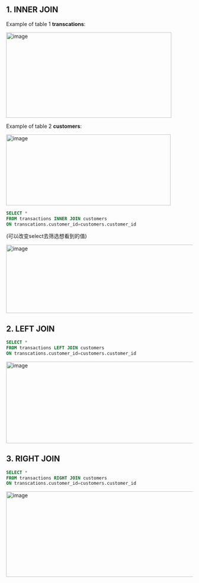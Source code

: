 ## 1. INNER JOIN
Example of table 1 **transcations**:

   <img width="446" height="231" alt="image" src="https://github.com/user-attachments/assets/533c541d-49a2-46b9-8d49-2df54b765f32" />

Example of table 2 **customers**:

<img width="444" height="192" alt="image" src="https://github.com/user-attachments/assets/a281d387-d298-4e11-9b2e-c128c432cea7" />

```SQL
SELECT *
FROM transactions INNER JOIN customers
ON transcations.customer_id=customers.customer_id
```
(可以改变select去筛选想看到的值)

<img width="896" height="185" alt="image" src="https://github.com/user-attachments/assets/476fa977-150c-46df-b3de-5195643aea24" />

## 2. LEFT JOIN 
```SQL
SELECT *
FROM transactions LEFT JOIN customers
ON transcations.customer_id=customers.customer_id
```

<img width="857" height="221" alt="image" src="https://github.com/user-attachments/assets/33936a69-bac6-4d3e-a898-bb09077127dd" />

## 3. RIGHT JOIN
```SQL
SELECT *
FROM transactions RIGHT JOIN customers
ON transcations.customer_id=customers.customer_id
```

<img width="872" height="231" alt="image" src="https://github.com/user-attachments/assets/bdaf7e03-04cc-4b08-b6f4-c49da5ff40c7" />
